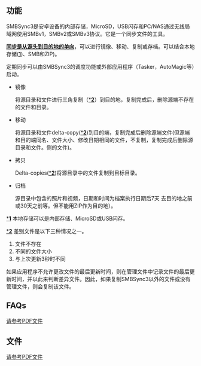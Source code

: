 ## 功能

SMBSync3是安卓设备的内部存储，MicroSD，USB闪存和PC/NAS通过无线局域网使用SMBv1，SMBv2或SMBv3协议。它是一个同步文件的工具。

<u>**同步是从源头到目的地的单向**</u>，可以进行镜像、移动、复制或存档。可以结合本地存储(<u>**1**</u>)、SMB和ZIP)。 

定期同步可以由SMBSync3的调度功能或外部应用程序（Tasker，AutoMagic等）启动。

- 镜像

  将源目录和文件进行三角复制（<u>***2**</u>）到目的地，复制完成后，删除源端不存在的文件和目录。

- 移动

  将源目录和文件delta-copy(<u>***2**</u>)到目的端，复制完成后删除源端文件(但源端和目的端同名、文件大小、修改日期相同的文件，不复制，复制完成后删除源目录和文件。侧的文件)。

- 拷贝

  Delta-copies(<u>***2**</u>)将源目录中的文件复制到目标目录。

- 归档

  源目录中包含的照片和视频，日期和时间为档案执行日期后7天 去目的地之前或30天之前等。但不能用ZIP作为目的地）。

<u>***1**</u> 本地存储可以是内部存储、MicroSD或USB闪存。

<u>***2**</u> 差别文件是以下三种情况之一。 

1. 文件不存在  
2. 不同的文件大小  
3. 与上次更新3秒时不同

如果应用程序不允许更改文件的最后更新时间，则在管理文件中记录文件的最后更新时间，并以此来判断差异文件。因此，如果复制SMBSync3以外的文件或没有管理文件，则会复制该文件。

## FAQs

[请参考PDF文件](https://drive.google.com/file/d/1v4-EIWuucUErSg9uYZtycsGGn9o-T_2t/view?usp=sharing)

## 文件

[请参考PDF文件](https://drive.google.com/file/d/1gIsulxyGBY-Fl0Ki7BJ50gPFWx0iQ9Tm/view?usp=sharing)
